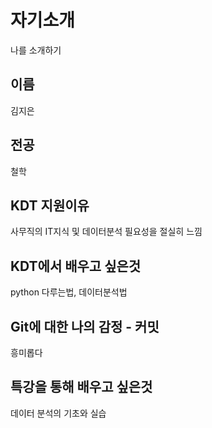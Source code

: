 # 자기소개
나를 소개하기

## 이름
김지은

## 전공
철학

## KDT 지원이유
사무직의 IT지식 및 데이터분석 필요성을 절실히 느낌

## KDT에서 배우고 싶은것
python 다루는법, 데이터분석법

## Git에 대한 나의 감정 - 커밋
흥미롭다

## 특강을 통해 배우고 싶은것
데이터 분석의 기초와 실습